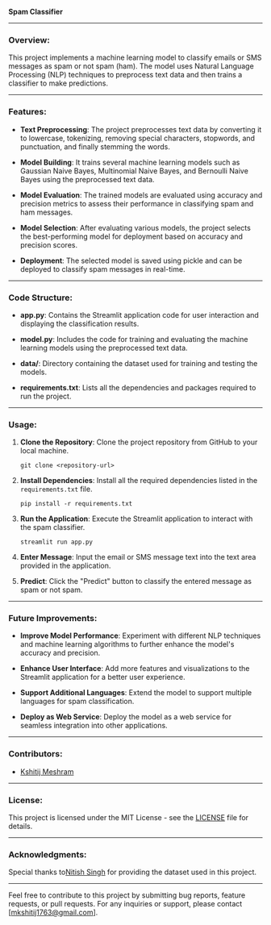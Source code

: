 **Spam Classifier**

---

### Overview:

This project implements a machine learning model to classify emails or SMS messages as spam or not spam (ham). The model uses Natural Language Processing (NLP) techniques to preprocess text data and then trains a classifier to make predictions.

---

### Features:

- **Text Preprocessing**: The project preprocesses text data by converting it to lowercase, tokenizing, removing special characters, stopwords, and punctuation, and finally stemming the words.

- **Model Building**: It trains several machine learning models such as Gaussian Naive Bayes, Multinomial Naive Bayes, and Bernoulli Naive Bayes using the preprocessed text data.

- **Model Evaluation**: The trained models are evaluated using accuracy and precision metrics to assess their performance in classifying spam and ham messages.

- **Model Selection**: After evaluating various models, the project selects the best-performing model for deployment based on accuracy and precision scores.

- **Deployment**: The selected model is saved using pickle and can be deployed to classify spam messages in real-time.

---

### Code Structure:

- **app.py**: Contains the Streamlit application code for user interaction and displaying the classification results.
  
- **model.py**: Includes the code for training and evaluating the machine learning models using the preprocessed text data.
  
- **data/**: Directory containing the dataset used for training and testing the models.
  
- **requirements.txt**: Lists all the dependencies and packages required to run the project.

---

### Usage:

1. **Clone the Repository**: Clone the project repository from GitHub to your local machine.

   ```
   git clone <repository-url>
   ```

2. **Install Dependencies**: Install all the required dependencies listed in the `requirements.txt` file.

   ```
   pip install -r requirements.txt
   ```

3. **Run the Application**: Execute the Streamlit application to interact with the spam classifier.

   ```
   streamlit run app.py
   ```

4. **Enter Message**: Input the email or SMS message text into the text area provided in the application.

5. **Predict**: Click the "Predict" button to classify the entered message as spam or not spam.

---

### Future Improvements:

- **Improve Model Performance**: Experiment with different NLP techniques and machine learning algorithms to further enhance the model's accuracy and precision.

- **Enhance User Interface**: Add more features and visualizations to the Streamlit application for a better user experience.

- **Support Additional Languages**: Extend the model to support multiple languages for spam classification.

- **Deploy as Web Service**: Deploy the model as a web service for seamless integration into other applications.

---

### Contributors:

- [Kshitij Meshram]([https://github.com/yourusername](https://github.com/mkshitij1763))

---

### License:

This project is licensed under the MIT License - see the [LICENSE](LICENSE) file for details.

---

### Acknowledgments:

Special thanks to[Nitish Singh](https://github.com/campusx-official) for providing the dataset used in this project.

---

Feel free to contribute to this project by submitting bug reports, feature requests, or pull requests. For any inquiries or support, please contact [mkshitij1763@gmail.com].
